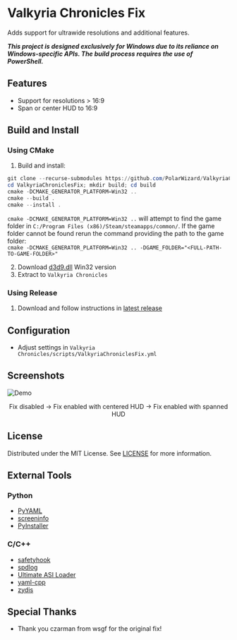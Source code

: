 # Valkyria Chronicles Fix
Adds support for ultrawide resolutions and additional features.

***This project is designed exclusively for Windows due to its reliance on Windows-specific APIs. The build process requires the use of PowerShell.***

## Features
- Support for resolutions > 16:9
- Span or center HUD to 16:9

## Build and Install
### Using CMake
1. Build and install:
```ps1
git clone --recurse-submodules https://github.com/PolarWizard/ValkyriaChroniclesFix.git
cd ValkyriaChroniclesFix; mkdir build; cd build
cmake -DCMAKE_GENERATOR_PLATFORM=Win32 ..
cmake --build .
cmake --install .
```
`cmake -DCMAKE_GENERATOR_PLATFORM=Win32 ..` will attempt to find the game folder in `C:/Program Files (x86)/Steam/steamapps/common/`. If the game folder cannot be found rerun the command providing the path to the game folder:<br>`cmake -DCMAKE_GENERATOR_PLATFORM=Win32 .. -DGAME_FOLDER="<FULL-PATH-TO-GAME-FOLDER>"`

2. Download [d3d9.dll](https://github.com/ThirteenAG/Ultimate-ASI-Loader/releases) Win32 version
3. Extract to `Valkyria Chronicles`

### Using Release
1. Download and follow instructions in [latest release](https://github.com/PolarWizard/ValkyriaChroniclesFix/releases)

## Configuration
- Adjust settings in `Valkyria Chronicles/scripts/ValkyriaChroniclesFix.yml`

## Screenshots
![Demo](images/ValkyriaChroniclesFix_1.gif)
<p style="text-align: center;">Fix disabled → Fix enabled with centered HUD → Fix enabled with spanned HUD</p>

## License
Distributed under the MIT License. See [LICENSE](LICENSE) for more information.

## External Tools

### Python
- [PyYAML](https://github.com/yaml/pyyaml)
- [screeninfo](https://github.com/rr-/screeninfo)
- [PyInstaller](https://github.com/pyinstaller/pyinstaller)

### C/C++
- [safetyhook](https://github.com/cursey/safetyhook)
- [spdlog](https://github.com/gabime/spdlog)
- [Ultimate ASI Loader](https://github.com/ThirteenAG/Ultimate-ASI-Loader)
- [yaml-cpp](https://github.com/jbeder/yaml-cpp)
- [zydis](https://github.com/zyantific/zydis)

## Special Thanks
- Thank you czarman from wsgf for the original fix!
